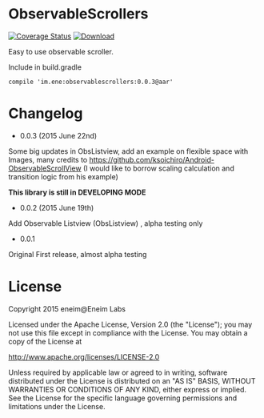 # ObservableScrollers

[![Coverage Status](https://coveralls.io/repos/eneim/ObservableScrollers/badge.svg)](https://coveralls.io/r/eneim/ObservableScrollers) [ ![Download](https://api.bintray.com/packages/eneim/maven/observable-scrollers/images/download.svg) ](https://bintray.com/eneim/maven/observable-scrollers/_latestVersion)
 
Easy to use observable scroller.

Include in build.gradle

```
compile 'im.ene:observablescrollers:0.0.3@aar'
```
# Changelog

- 0.0.3 (2015 June 22nd)

Some big updates in ObsListview, add an example on flexible space with Images, many credits to https://github.com/ksoichiro/Android-ObservableScrollView (I would like to borrow scaling calculation and transition logic from his example)

**This library is still in DEVELOPING MODE**

- 0.0.2 (2015 June 19th)

Add Observable Listview (ObsListview) , alpha testing only

- 0.0.1 

Original First release, almost alpha testing

# License

Copyright 2015 eneim@Eneim Labs

Licensed under the Apache License, Version 2.0 (the "License"); you may not use this file except in compliance with the License. You may obtain a copy of the License at

http://www.apache.org/licenses/LICENSE-2.0

Unless required by applicable law or agreed to in writing, software distributed under the License is distributed on an "AS IS" BASIS, WITHOUT WARRANTIES OR CONDITIONS OF ANY KIND, either express or implied. See the License for the specific language governing permissions and limitations under the License.
